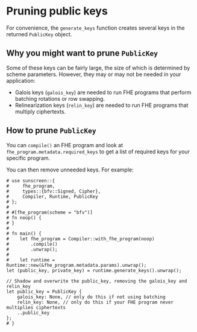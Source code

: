 # Pruning public keys
For convenience, the `generate_keys` function creates several keys in the returned `PublicKey` object. 

## Why you might want to prune `PublicKey`
Some of these keys can be fairly large, the size of which is determined by scheme parameters. However, they may or may not be needed in your application:

* Galois keys (`galois_key`) are needed to run FHE programs that perform batching rotations or row swapping.
* Relinearization keys (`relin_key`) are needed to run FHE programs that multiply ciphertexts.


## How to prune `PublicKey`

You can `compile()` an FHE program and look at `fhe_program.metadata.required_keys` to get a list of required keys for your specific program.

You can then remove unneeded keys. For example:
```rust,no_run
# use sunscreen::{
#     fhe_program,
#     types::{bfv::Signed, Cipher},
#     Compiler, Runtime, PublicKey
# };
#
# #[fhe_program(scheme = "bfv")]
# fn noop() {
# }
#
# fn main() {
#    let fhe_program = Compiler::with_fhe_program(noop)
#        .compile()
#        .unwrap();
#
#    let runtime = Runtime::new(&fhe_program.metadata.params).unwrap();
let (public_key, private_key) = runtime.generate_keys().unwrap();

// Shadow and overwrite the public_key, removing the galois_key and relin_key
let public_key = PublicKey {
    galois_key: None, // only do this if not using batching
    relin_key: None, // only do this if your FHE program never multiplies ciphertexts
    ..public_key
};
# }
```

